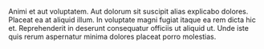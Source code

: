 Animi et aut voluptatem. Aut dolorum sit suscipit alias explicabo dolores. Placeat ea at aliquid illum. In voluptate magni fugiat itaque ea rem dicta hic et. Reprehenderit in deserunt consequatur officiis ut aliquid ut. Unde iste quis rerum aspernatur minima dolores placeat porro molestias.